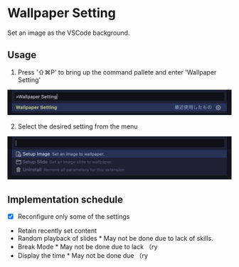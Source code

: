 # Wallpaper Setting

Set an image as the VSCode background.

## Usage

1. Press '⇧⌘P' to bring up the command pallete and enter 'Wallpaper Setting'

![Guide image1](resource/preview1.png)

2. Select the desired setting from the menu

![Guide image2](resource/preview2.png)

## Implementation schedule

- [x] Reconfigure only some of the settings
- Retain recently set content
- Random playback of slides * May not be done due to lack of skills.
- Break Mode * May not be done due to lack （ry
- Display the time * May not be done due （ry

